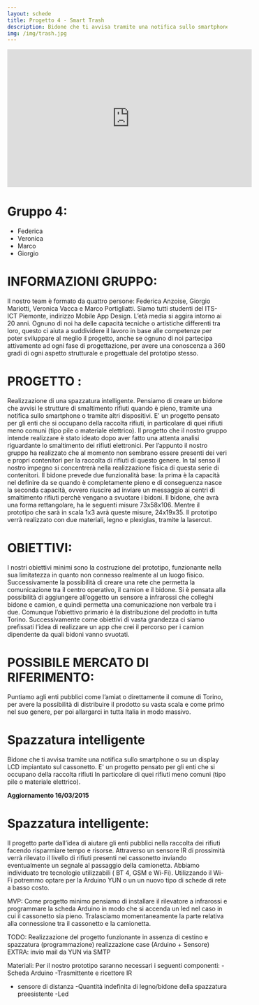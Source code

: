 ```yaml
---
layout: schede
title: Progetto 4 - Smart Trash
description: Bidone che ti avvisa tramite una notifica sullo smartphone o su un display LCD
img: /img/trash.jpg
---
```


<iframe width="560" height="315" src="https://www.youtube.com/embed/Nc9AABQD7J4" frameborder="0" allowfullscreen></iframe>

# Gruppo 4: 
- Federica
- Veronica
- Marco
- Giorgio

# INFORMAZIONI GRUPPO:
Il nostro team è formato da quattro persone: Federica Anzoise, Giorgio Mariotti, Veronica Vacca e Marco Portigliatti. Siamo tutti studenti del ITS-ICT Piemonte, indirizzo Mobile App Design. L’età media si aggira intorno ai 20 anni. Ognuno di noi ha delle capacità tecniche o artistiche differenti tra loro, questo ci aiuta a suddividere il lavoro in base alle competenze per poter sviluppare al meglio il progetto, anche se ognuno di noi partecipa attivamente ad ogni fase di progettazione, per avere una conoscenza a 360 gradi di ogni aspetto strutturale e progettuale del prototipo stesso.

# PROGETTO :
Realizzazione di una spazzatura intelligente.
Pensiamo di creare un bidone che avvisi le strutture di smaltimento rifiuti quando è pieno, tramite una notifica sullo smartphone o tramite altri dispositivi.
E' un progetto pensato per gli enti che si occupano della raccolta rifiuti, in particolare di quei rifiuti meno comuni (tipo pile o materiale elettrico).
Il  progetto che il nostro gruppo intende realizzare è stato ideato dopo aver fatto una attenta analisi riguardante lo smaltimento dei rifiuti elettronici. Per l’appunto il nostro gruppo ha realizzato che al momento non sembrano essere presenti dei veri e propri contenitori per la  raccolta di rifiuti di questo genere. In tal senso il nostro impegno si concentrerà nella realizzazione fisica di questa serie di contenitori.
Il bidone prevede due funzionalità base:  la prima è la capacità nel definire da se quando è completamente pieno e di conseguenza nasce la seconda capacità, ovvero riuscire ad inviare un messaggio ai centri di smaltimento rifiuti perchè vengano a svuotare i bidoni.
Il bidone, che avrà una forma rettangolare, ha le seguenti misure 73x58x106. Mentre il prototipo che sarà in scala 1x3 avrà queste misure, 24x19x35. Il prototipo verrà realizzato con due materiali, legno e plexiglas, tramite la lasercut.
 
# OBIETTIVI:
I nostri obiettivi minimi sono la costruzione del prototipo, funzionante nella sua limitatezza in quanto non connesso realmente al un luogo fisico. Successivamente la possibilità di creare una rete che permetta la comunicazione tra il centro operativo, il camion e il bidone.
Si è pensata alla possibilità di aggiungere all’oggetto un sensore a infrarossi che colleghi bidone e camion, e quindi permetta una comunicazione non verbale tra i due. Comunque l’obiettivo primario è la distribuzione del prodotto in tutta Torino.
Successivamente come obiettivi di vasta grandezza ci siamo prefissati l’idea di realizzare un app che crei il percorso per i camion dipendente da quali bidoni vanno svuotati.

# POSSIBILE MERCATO DI RIFERIMENTO:
Puntiamo agli enti pubblici come l’amiat o direttamente il comune di Torino, per avere la possibilità di distribuire il prodotto su vasta scala e come primo nel suo genere, per poi allargarci in tutta Italia in modo massivo.


# Spazzatura intelligente

Bidone che ti avvisa tramite una notifica sullo smartphone o su un display LCD impiantato sul cassonetto.
E' un progetto pensato per gli enti che si occupano della raccolta rifiuti
In particolare di quei rifiuti meno comuni (tipo pile o materiale elettrico).

**Aggiornamento 16/03/2015**

# Spazzatura intelligente:
Il progetto parte dall’idea di aiutare gli enti pubblici nella raccolta dei rifiuti facendo risparmiare tempo e risorse.
Attraverso un sensore IR di prossimità verrà rilevato il livello di rifiuti presenti nel cassonetto inviando eventualmente un segnale al passaggio della camionetta.
Abbiamo individuato tre tecnologie utilizzabili ( BT 4, GSM e Wi-Fi). Utilizzando il Wi-Fi potremmo optare per la Arduino YUN o un un nuovo tipo di schede di rete a basso costo.


MVP: Come progetto minimo pensiamo di installare il rilevatore a infrarossi e programmare la scheda Arduino in modo che si accenda un led nel caso in cui il cassonetto sia pieno. Tralasciamo momentaneamente la parte relativa alla connessione tra il cassonetto e la camionetta.

TODO:
Realizzazione del progetto funzionante in assenza di cestino e spazzatura (programmazione)
realizzazione case (Arduino + Sensore)
EXTRA: invio mail da YUN via SMTP


Materiali: Per il nostro prototipo saranno necessari i seguenti componenti: 
-Scheda Arduino
-Trasmittente e ricettore IR
- sensore di distanza
-Quantità indefinita di legno/bidone della spazzatura preesistente
-Led 
